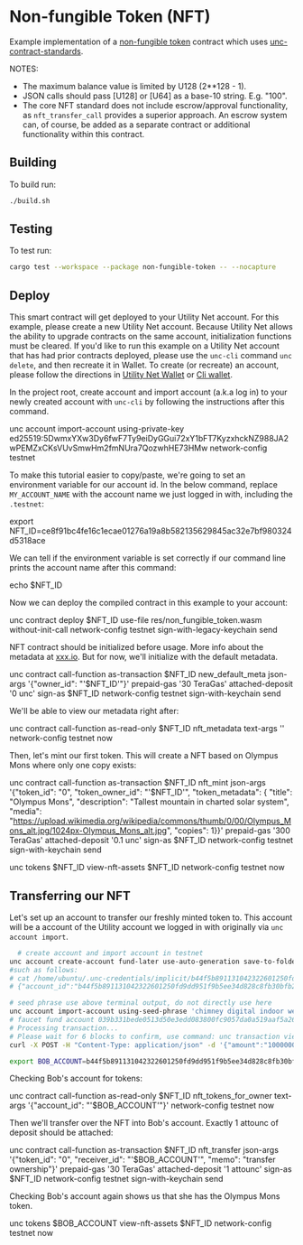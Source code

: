 Non-fungible Token (NFT)
===================

Example implementation of a [non-fungible token] contract which uses [unc-contract-standards].

  [non-fungible token]: https://xxx.io/Standards/NonFungibleToken/README.html
  [unc-contract-standards]: https://github.com/utnet-org/utility-sdk-rs/tree/master/unc-contract-standards

NOTES:

- The maximum balance value is limited by U128 (2**128 - 1).
- JSON calls should pass [U128] or [U64] as a base-10 string. E.g. "100".
- The core NFT standard does not include escrow/approval functionality, as `nft_transfer_call` provides a superior approach. An escrow system can, of course, be added as a separate contract or additional functionality within this contract.

## Building

To build run:

```bash
./build.sh
```

## Testing

To test run:

```bash
cargo test --workspace --package non-fungible-token -- --nocapture
```

## Deploy

This smart contract will get deployed to your Utility Net account. For this example, please create a new Utility Net account. Because Utility Net allows the ability to upgrade contracts on the same account, initialization functions must be cleared. If you'd like to run this example on a Utility Net account that has had prior contracts deployed, please use the `unc-cli` command `unc delete`, and then recreate it in Wallet. To create (or recreate) an account, please follow the directions in [Utility Net Wallet](https://chromewebstore.google.com/detail/mywallets-v1/poljcmobchfooceghefdokchdkfmlcbk) or [Cli wallet](https://github.com/utnet-org/utility-cli-rs/releases/tag/v0.15.0).

In the project root, create account and import account (a.k.a log in) to your newly created account with `unc-cli` by following the instructions after this command.

  unc account import-account using-private-key ed25519:5DwmxYXw3Dy6fwF7Ty9eiDyGGui72xY1bFT7KyzxhckNZ988JA2wPEMZxCKsVUvSmwHm2fmNUra7QozwhHE73HMw network-config testnet

To make this tutorial easier to copy/paste, we're going to set an environment variable for our account id. In the below command, replace `MY_ACCOUNT_NAME` with the account name we just logged in with, including the `.testnet`:

  export NFT_ID=ce8f91bc4fe16c1ecae01276a19a8b582135629845ac32e7bf980324d5318ace

We can tell if the environment variable is set correctly if our command line prints the account name after this command:

  echo $NFT_ID

Now we can deploy the compiled contract in this example to your account:

  unc contract deploy $NFT_ID use-file res/non_fungible_token.wasm without-init-call network-config testnet sign-with-legacy-keychain send

NFT contract should be initialized before usage. More info about the metadata at [xxx.io](https://xxx.io/Standards/NonFungibleToken/Metadata.html). But for now, we'll initialize with the default metadata.

  unc contract call-function as-transaction $NFT_ID new_default_meta json-args '{"owner_id": "'$NFT_ID'"}' prepaid-gas '30 TeraGas' attached-deposit '0 unc' sign-as $NFT_ID network-config testnet sign-with-keychain send

We'll be able to view our metadata right after:

  unc contract call-function as-read-only $NFT_ID nft_metadata text-args '' network-config testnet now

Then, let's mint our first token. This will create a NFT based on Olympus Mons where only one copy exists:

  unc contract call-function as-transaction $NFT_ID nft_mint json-args '{"token_id": "0", "token_owner_id": "'$NFT_ID'", "token_metadata": { "title": "Olympus Mons", "description": "Tallest mountain in charted solar system", "media": "https://upload.wikimedia.org/wikipedia/commons/thumb/0/00/Olympus_Mons_alt.jpg/1024px-Olympus_Mons_alt.jpg", "copies": 1}}' prepaid-gas '300 TeraGas' attached-deposit '0.1 unc' sign-as $NFT_ID network-config testnet sign-with-keychain send

  unc tokens $NFT_ID view-nft-assets $NFT_ID network-config testnet now

## Transferring our NFT

Let's set up an account to transfer our freshly minted token to. This account will be a account of the Utility account we logged in with originally via `unc account import`.

```sh
  # create account and import account in testnet
unc account create-account fund-later use-auto-generation save-to-folder /home/ubuntu/.unc-credentials/implicit
#such as follows: 
# cat /home/ubuntu/.unc-credentials/implicit/b44f5b891131042322601250fd9dd951f9b5ee34d828c8fb30bfb2e856a101c4.json
# {"account_id":"b44f5b891131042322601250fd9dd951f9b5ee34d828c8fb30bfb2e856a101c4","master_seed_phrase":"chimney digital indoor wealth ridge item puzzle slice will cabin panel wine","private_key":"ed25519:4Crf6QpcR6UrakrxEpNjEQ5bF84oCUrW8tDAE5PLyevqJKv4xs1SjARVyLYkV2MXjcsjiAtYkFsLsTgUrUsxfhUf","public_key":"ed25519:D8ra3tox4a5dx6PxQxWJ7xGmASRxzqiWfrhwuNyjC2Td","seed_phrase_hd_path":"m/44'/397'/0'"}

# seed phrase use above terminal output, do not directly use here
unc account import-account using-seed-phrase 'chimney digital indoor wealth ridge item puzzle slice will cabin panel wine' --seed-phrase-hd-path 'm/44'\''/397'\''/0'\''' network-config testnet
# faucet fund account 039b331bede0513d50e3edd083800fc9057da0a519aaf5a26efa2ef2e3c236a4
# Processing transaction...
# Please wait for 6 blocks to confirm, use command: unc transaction view-status <tx_hash>
curl -X POST -H "Content-Type: application/json" -d '{"amount":"10000000000000000000000000", "receiverId":"b44f5b891131042322601250fd9dd951f9b5ee34d828c8fb30bfb2e856a101c4", "contractId":"4e0375672ec30f2efe3a6c5a14ff81d37f1271c439501eac2fb445df262b2c32"}' https://unc-faucet.xyz666.org/api/faucet/tokens

export BOB_ACCOUNT=b44f5b891131042322601250fd9dd951f9b5ee34d828c8fb30bfb2e856a101c4
```

Checking Bob's account for tokens:

  unc contract call-function as-read-only $NFT_ID nft_tokens_for_owner text-args '{"account_id": "'$BOB_ACCOUNT'"}' network-config testnet now

Then we'll transfer over the NFT into Bob's account. Exactly 1 attounc of deposit should be attached:

  unc contract call-function as-transaction $NFT_ID nft_transfer json-args '{"token_id": "0", "receiver_id": "'$BOB_ACCOUNT'", "memo": "transfer ownership"}' prepaid-gas '30 TeraGas' attached-deposit '1 attounc' sign-as $NFT_ID network-config testnet sign-with-keychain send

Checking Bob's account again shows us that she has the Olympus Mons token.

  unc tokens $BOB_ACCOUNT view-nft-assets $NFT_ID network-config testnet now
